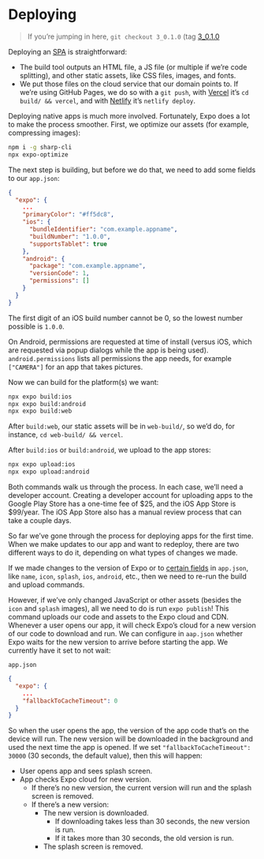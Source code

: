 # Deploying

> If you’re jumping in here, `git checkout 3_0.1.0` (tag [3_0.1.0](https://github.com/GraphQLGuide/guide/tree/3_0.1.0)

Deploying an [SPA](../background/spa.md) is straightforward: 

- The build tool outputs an HTML file, a JS file (or multiple if we’re code splitting), and other static assets, like CSS files, images, and fonts.
- We put those files on the cloud service that our domain points to. If we’re using GitHub Pages, we do so with a `git push`, with [Vercel](https://vercel.com/) it’s `cd build/ && vercel`, and with [Netlify](https://www.netlify.com/) it’s `netlify deploy`.

Deploying native apps is much more involved. Fortunately, Expo does a lot to make the process smoother. First, we optimize our assets (for example, compressing images):

```sh
npm i -g sharp-cli
npx expo-optimize
```

The next step is building, but before we do that, we need to add some fields to our `app.json`:

```json
{
  "expo": {
    ...
    "primaryColor": "#ff5dc8",
    "ios": {
      "bundleIdentifier": "com.example.appname",
      "buildNumber": "1.0.0",
      "supportsTablet": true
    },
    "android": {
      "package": "com.example.appname",
      "versionCode": 1,
      "permissions": []
    }
  }
}
```

The first digit of an iOS build number cannot be 0, so the lowest number possible is `1.0.0`. 

On Android, permissions are requested at time of install (versus iOS, which are requested via popup dialogs while the app is being used). `android.permissions` lists all permissions the app needs, for example `["CAMERA"]` for an app that takes pictures.

Now we can build for the platform(s) we want:

```sh
npx expo build:ios
npx expo build:android
npx expo build:web
```

After `build:web`, our static assets will be in `web-build/`, so we’d do, for instance, `cd web-build/ && vercel`. 

After `build:ios` or `build:android`, we upload to the app stores:

```sh
npx expo upload:ios
npx expo upload:android
```
 
Both commands walk us through the process. In each case, we’ll need a developer account. Creating a developer account for uploading apps to the Google Play Store has a one-time fee of $25, and the iOS App Store is $99/year. The iOS App Store also has a manual review process that can take a couple days.
 
So far we’ve gone through the process for deploying apps for the first time. When we make updates to our app and want to redeploy, there are two different ways to do it, depending on what types of changes we made. 

If we made changes to the version of Expo or to [certain fields](https://docs.expo.io/workflow/publishing/#some-native-configuration-cant-be-updated-by) in `app.json`, like `name`, `icon`, `splash`, `ios`, `android`, etc., then we need to re-run the build and upload commands. 

However, if we’ve only changed JavaScript or other assets (besides the `icon` and `splash` images), all we need to do is run `expo publish`! This command uploads our code and assets to the Expo cloud and CDN. Whenever a user opens our app, it will check Expo’s cloud for a new version of our code to download and run. We can configure in `aap.json` whether Expo waits for the new version to arrive before starting the app. We currently have it set to not wait:
 
`app.json`
 
```json
{
  "expo": {
    ...
    "fallbackToCacheTimeout": 0
  }
}
```

So when the user opens the app, the version of the app code that’s on the device will run. The new version will be downloaded in the background and used the next time the app is opened. If we set `"fallbackToCacheTimeout": 30000` (30 seconds, the default value), then this will happen:

- User opens app and sees splash screen.
- App checks Expo cloud for new version.
  - If there’s no new version, the current version will run and the splash screen is removed.
  - If there’s a new version:
    - The new version is downloaded.
      - If downloading takes less than 30 seconds, the new version is run.
      - If it takes more than 30 seconds, the old version is run.
    - The splash screen is removed.
